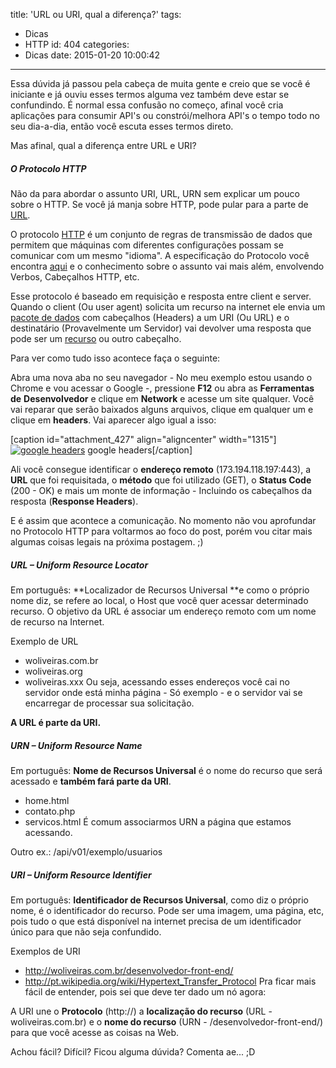 title: 'URL ou URI, qual a diferença?'
tags:
  - Dicas
  - HTTP
id: 404
categories:
  - Dicas
date: 2015-01-20 10:00:42
---

Essa dúvida já passou pela cabeça de muita gente e creio que se você é iniciante e já ouviu esses termos alguma vez também deve estar se confundindo. É normal essa confusão no começo, afinal você cria aplicações para consumir API's ou constrói/melhora API's o tempo todo no seu dia-a-dia, então você escuta esses termos direto.

Mas afinal, qual a diferença entre URL e URI?<!--more-->

##### O Protocolo HTTP

Não da para abordar o assunto URI, URL, URN sem explicar um pouco sobre o HTTP. Se você já manja sobre HTTP, pode pular para a parte de [URL](#url "URL").

O protocolo [HTTP](http://pt.wikipedia.org/wiki/Hypertext_Transfer_Protocol "Protocolo HTTP") é um conjunto de regras de transmissão de dados que permitem que máquinas com diferentes configurações possam se comunicar com um mesmo "idioma". A especificação do Protocolo você encontra [aqui](http://tools.ietf.org/html/rfc2616 "RFC2616") e o conhecimento sobre o assunto vai mais além, envolvendo Verbos, Cabeçalhos HTTP, etc.

Esse protocolo é baseado em requisição e resposta entre client e server. Quando o client (Ou user agent) solicita um recurso na internet ele envia um [pacote de dados](http://pt.wikipedia.org/wiki/Pacote "Pacote de dados") com cabeçalhos (Headers) a um URI (Ou URL) e o destinatário (Provavelmente um Servidor) vai devolver uma resposta que pode ser um [recurso](http://pt.wikipedia.org/wiki/Rede_de_computadores "Recursos") ou outro cabeçalho.

Para ver como tudo isso acontece faça o seguinte:

Abra uma nova aba no seu navegador - No meu exemplo estou usando o Chrome e vou acessar o Google -, pressione **F12** ou abra as **Ferramentas** **de** **Desenvolvedor** e clique em **Network** e acesse um site qualquer. Você vai reparar que serão baixados alguns arquivos, clique em qualquer um e clique em **headers**. Vai aparecer algo igual a isso:

[caption id="attachment_427" align="aligncenter" width="1315"][![google headers](http://woliveiras.com.br/wp-content/uploads/2015/01/google-headers.png)](http://woliveiras.com.br/wp-content/uploads/2015/01/google-headers.png) google headers[/caption]

Ali você consegue identificar o **endereço remoto** (173.194.118.197:443), a **URL** que foi requisitada, o **método** que foi utilizado (GET), o **Status Code** (200 - OK) e mais um monte de informação - Incluindo os cabeçalhos da resposta (**Response Headers**).

E é assim que acontece a comunicação.
No momento não vou aprofundar no Protocolo HTTP para voltarmos ao foco do post, porém vou citar mais algumas coisas legais na próxima postagem. ;)

##### URL – Uniform Resource Locator

Em português: **Localizador de Recursos Universal **e como o próprio nome diz, se refere ao local, o Host que você quer acessar determinado recurso. O objetivo da URL é associar um endereço remoto com um nome de recurso na Internet.

Exemplo de URL

*   woliveiras.com.br
*   woliveiras.org
*   woliveiras.xxx
Ou seja, acessando esses endereços você cai no servidor onde está minha página - Só exemplo - e o servidor vai se encarregar de processar sua solicitação.

**A URL é parte da URI.**

##### URN – Uniform Resource Name

Em português: **Nome de Recursos Universal** é o nome do recurso que será acessado e **também fará parte da URI**.

*   home.html
*   contato.php
*   servicos.html
É comum associarmos URN a página que estamos acessando.

Outro ex.: /api/v01/exemplo/usuarios

##### URI – Uniform Resource Identifier

Em português: **Identificador de Recursos Universal**, como diz o próprio nome, é o identificador do recurso. Pode ser uma imagem, uma página, etc, pois tudo o que está disponível na internet precisa de um identificador único para que não seja confundido.

Exemplos de URI

*   http://woliveiras.com.br/desenvolvedor-front-end/
*   http://pt.wikipedia.org/wiki/Hypertext_Transfer_Protocol
Pra ficar mais fácil de entender, pois sei que deve ter dado um nó agora:

A URI une o **Protocolo** (http://) a **localização do recurso** (URL - woliveiras.com.br) e o **nome do recurso** (URN - /desenvolvedor-front-end/) para que você acesse as coisas na Web.

Achou fácil? Difícil? Ficou alguma dúvida? Comenta ae... ;D